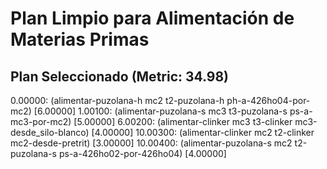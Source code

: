 # Plan Limpio para Alimentación de Materias Primas

## Plan Seleccionado (Metric: 34.98)

0.00000: (alimentar-puzolana-h mc2 t2-puzolana-h ph-a-426ho04-por-mc2) [6.00000]
1.00100: (alimentar-puzolana-s mc3 t3-puzolana-s ps-a-mc3-por-mc2) [5.00000]
6.00200: (alimentar-clinker mc3 t3-clinker mc3-desde_silo-blanco) [4.00000]
10.00300: (alimentar-clinker mc2 t2-clinker mc2-desde-pretrit) [3.00000]
10.00400: (alimentar-puzolana-s mc2 t2-puzolana-s ps-a-426ho02-por-426ho04) [4.00000]